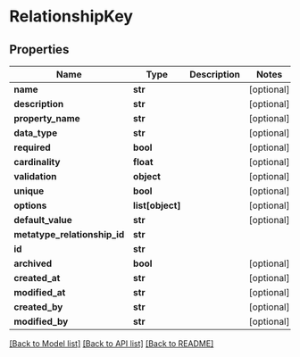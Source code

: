 # RelationshipKey

## Properties
Name | Type | Description | Notes
------------ | ------------- | ------------- | -------------
**name** | **str** |  | [optional] 
**description** | **str** |  | [optional] 
**property_name** | **str** |  | [optional] 
**data_type** | **str** |  | [optional] 
**required** | **bool** |  | [optional] 
**cardinality** | **float** |  | [optional] 
**validation** | **object** |  | [optional] 
**unique** | **bool** |  | [optional] 
**options** | **list[object]** |  | [optional] 
**default_value** | **str** |  | [optional] 
**metatype_relationship_id** | **str** |  | 
**id** | **str** |  | 
**archived** | **bool** |  | [optional] 
**created_at** | **str** |  | [optional] 
**modified_at** | **str** |  | [optional] 
**created_by** | **str** |  | [optional] 
**modified_by** | **str** |  | [optional] 

[[Back to Model list]](../README.md#documentation-for-models) [[Back to API list]](../README.md#documentation-for-api-endpoints) [[Back to README]](../README.md)

